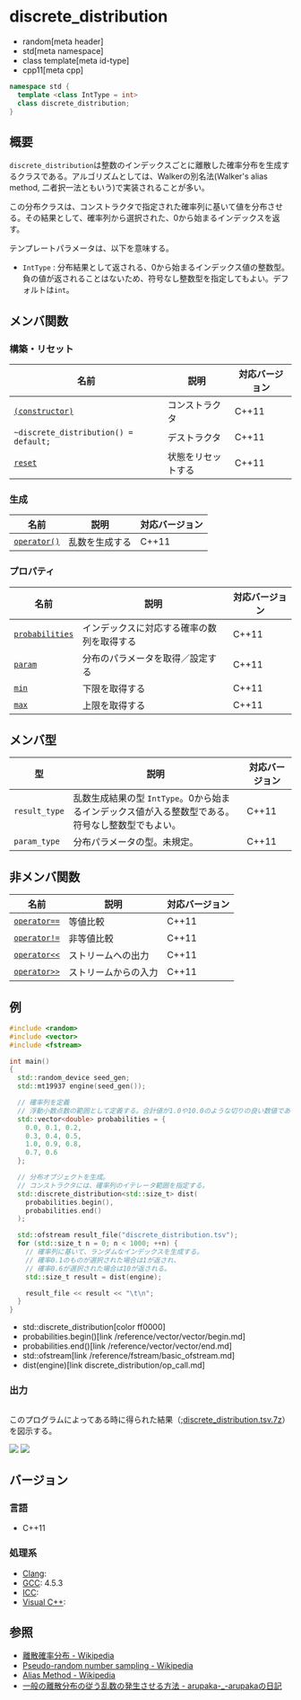 # discrete_distribution
* random[meta header]
* std[meta namespace]
* class template[meta id-type]
* cpp11[meta cpp]

```cpp
namespace std {
  template <class IntType = int>
  class discrete_distribution;
}
```

## 概要
`discrete_distribution`は整数のインデックスごとに離散した確率分布を生成するクラスである。アルゴリズムとしては、Walkerの別名法(Walker's alias method, 二者択一法ともいう)で実装されることが多い。

この分布クラスは、コンストラクタで指定された確率列に基いて値を分布させる。その結果として、確率列から選択された、0から始まるインデックスを返す。

テンプレートパラメータは、以下を意味する。

* `IntType` : 分布結果として返される、0から始まるインデックス値の整数型。負の値が返されることはないため、符号なし整数型を指定してもよい。デフォルトは`int`。


## メンバ関数
### 構築・リセット

| 名前 | 説明 | 対応バージョン |
|----------------------------------------------------------------------|------------------------------|-------|
| [`(constructor)`](discrete_distribution/op_constructor.md)         | コンストラクタ               | C++11 |
| `~discrete_distribution() = default;`                                | デストラクタ                 | C++11 |
| [`reset`](discrete_distribution/reset.md)                          | 状態をリセットする           | C++11 |


### 生成

| 名前 | 説明 | 対応バージョン |
|----------------------------------------------------|----------------|-------|
| [`operator()`](discrete_distribution/op_call.md) | 乱数を生成する | C++11 |


### プロパティ

| 名前 | 説明 | 対応バージョン |
|-------------------------------------------------------------|--------------------------------------------|-------|
| [`probabilities`](discrete_distribution/probabilities.md) | インデックスに対応する確率の数列を取得する | C++11 |
| [`param`](discrete_distribution/param.md)                 | 分布のパラメータを取得／設定する           | C++11 |
| [`min`](discrete_distribution/min.md)                     | 下限を取得する                           | C++11 |
| [`max`](discrete_distribution/max.md)                     | 上限を取得する                           | C++11 |


## メンバ型

| 型 | 説明 | 対応バージョン |
|---------------|-------------------|-------|
| `result_type` | 乱数生成結果の型 `IntType`。0から始まるインデックス値が入る整数型である。符号なし整数型でもよい。 | C++11 |
| `param_type`  | 分布パラメータの型。未規定。 | C++11 |


## 非メンバ関数

| 名前 | 説明 | 対応バージョン |
|---------------------------------------------------------|----------------------|-------|
| [`operator==`](discrete_distribution/op_equal.md)     | 等値比較             | C++11 |
| [`operator!=`](discrete_distribution/op_not_equal.md) | 非等値比較           | C++11 |
| [`operator<<`](discrete_distribution/op_ostream.md)   | ストリームへの出力   | C++11 |
| [`operator>>`](discrete_distribution/op_istream.md)   | ストリームからの入力 | C++11 |


## 例
```cpp example
#include <random>
#include <vector>
#include <fstream>

int main()
{
  std::random_device seed_gen;
  std::mt19937 engine(seed_gen());

  // 確率列を定義
  // 浮動小数点数の範囲として定義する。合計値が1.0や10.0のような切りの良い数値である必要はない。
  std::vector<double> probabilities = {
    0.0, 0.1, 0.2,
    0.3, 0.4, 0.5,
    1.0, 0.9, 0.8,
    0.7, 0.6
  };

  // 分布オブジェクトを生成。
  // コンストラクタには、確率列のイテレータ範囲を指定する。
  std::discrete_distribution<std::size_t> dist(
    probabilities.begin(),
    probabilities.end()
  );

  std::ofstream result_file("discrete_distribution.tsv");
  for (std::size_t n = 0; n < 1000; ++n) {
    // 確率列に基いて、ランダムなインデックスを生成する。
    // 確率0.1のものが選択された場合は1が返され、
    // 確率0.6が選択された場合は10が返される。
    std::size_t result = dist(engine);

    result_file << result << "\t\n";
  }
}
```
* std::discrete_distribution[color ff0000]
* probabilities.begin()[link /reference/vector/vector/begin.md]
* probabilities.end()[link /reference/vector/vector/end.md]
* std::ofstream[link /reference/fstream/basic_ofstream.md]
* dist(engine)[link discrete_distribution/op_call.md]

### 出力
```
```

このプログラムによってある時に得られた結果（;[discrete_distribution.tsv.7z](https://raw.githubusercontent.com/cpprefjp/image/master/reference/random/discrete_distribution/discrete_distribution.tsv.7z)）を図示する。

![](https://raw.githubusercontent.com/cpprefjp/image/master/reference/random/discrete_distribution/discrete_distribution.png) 
![](https://raw.githubusercontent.com/cpprefjp/image/master/reference/random/discrete_distribution/discrete_distribution-hist.png)


## バージョン
### 言語
- C++11

### 処理系
- [Clang](/implementation.md#clang): 
- [GCC](/implementation.md#gcc): 4.5.3
- [ICC](/implementation.md#icc): 
- [Visual C++](/implementation.md#visual_cpp): 


## 参照
- [離散確率分布 - Wikipedia](https://ja.wikipedia.org/wiki/離散確率分布)
- [Pseudo-random number sampling - Wikipedia](https://en.wikipedia.org/wiki/Pseudo-random_number_sampling)
- [Alias Method - Wikipedia](https://en.wikipedia.org/wiki/Alias_method)
- [一般の離散分布の従う乱数の発生させる方法 - arupaka-_-arupakaの日記](http://d.hatena.ne.jp/arupaka-_-arupaka/20100508/1273319666)

